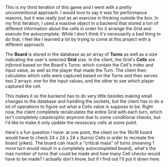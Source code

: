   This is my third iteration of this game and I went with a pretty unconventional approach. I would love to say it was for performance reasons, but it was really just as an exercise in thinking outside the box. In my first iteration, I used a massive object in a backend that stored a ton of different information about the cells in order for it arrange the Grid and execute the autocomplete. While I don't think it's necessarily a bad thing to do that, I feel like I learned a lot by trying to come at this project with a different approach.

  The **Board** is stored in the database as an array of **Turns** as well as a size indicating the user's selected **Grid** size. In the client, the Grid's **Cells** are *inferred* based on the Board's Turns: which contain the Cell's index and input value, as well as the player that made the Turn. The client then calculates which cells were captured based on the Turns and then serves two 2 arrays: one for the input values, and the other to see which player captured the cell.
  
  This makes it so the backend has to do very little besides making small changes to the database and handling the sockets, but the client has to do a lot of operations to figure out what a Cells value is suppose to be. Right now, the client completely recalculates the entire Grid with each turn, which isn't completely catastrophic anymore due to some conditional checks, but I'd like to make it only update the nessecary cells at some point.
  
  Here's a fun question I have: at one point, the client on the 16x16 board would have to check 24 x 24 x 24 x (turns) Cells in order to recreate the board (yikes). The board can reach a "critical mass" of turns (meaning 1 more turn would result in a completely autocompleted board), what's the max number of turns that could be made and how many Cell checks would have to be made? I actually don't know, but if I find out I'll put it down here.